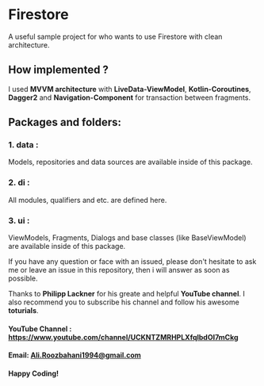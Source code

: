 # Firestore
A useful sample project for who wants to use Firestore with clean architecture.

## How implemented ?
I used **MVVM architecture** with **LiveData-ViewModel**, **Kotlin-Coroutines**, **Dagger2** and **Navigation-Component**
for transaction between fragments.

## Packages and folders:
### 1. data :
Models, repositories and data sources are available inside of this package.

### 2. di :
All modules, qualifiers and etc. are defined here.

### 3. ui :
ViewModels, Fragments, Dialogs and base classes (like BaseViewModel) are available inside of this package.

If you have any question or face with an issued, please don't hesitate to ask me or leave an issue in this
repository, then i will answer as soon as possible.

Thanks to **Philipp Lackner** for his greate and helpful **YouTube channel**. I also recommend you
to subscribe his channel and follow his awesome **toturials**.
#### YouTube Channel : https://www.youtube.com/channel/UCKNTZMRHPLXfqlbdOI7mCkg

#### Email: Ali.Roozbahani1994@gmail.com
#### Happy Coding!
